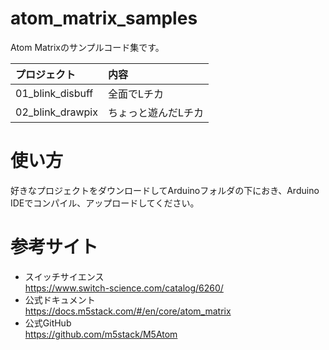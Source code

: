# atom_matrix_samples
Atom Matrixのサンプルコード集です。

|プロジェクト|内容|
|:-|:-|
|01_blink_disbuff|全面でLチカ|
|02_blink_drawpix|ちょっと遊んだLチカ|

# 使い方
好きなプロジェクトをダウンロードしてArduinoフォルダの下におき、Arduino IDEでコンパイル、アップロードしてください。

# 参考サイト
* スイッチサイエンス<br>
https://www.switch-science.com/catalog/6260/
* 公式ドキュメント<br>
https://docs.m5stack.com/#/en/core/atom_matrix
* 公式GitHub <br>
https://github.com/m5stack/M5Atom


